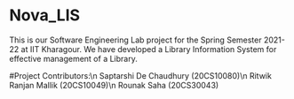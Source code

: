 # Nova_LIS

This is our Software Engineering Lab project for the Spring Semester 2021-22 at IIT Kharagour.
We have developed a Library Information System for effective management of a Library.

#Project Contributors:\n
Saptarshi De Chaudhury (20CS10080)\n
Ritwik Ranjan Mallik (20CS10049)\n
Rounak Saha (20CS30043)
